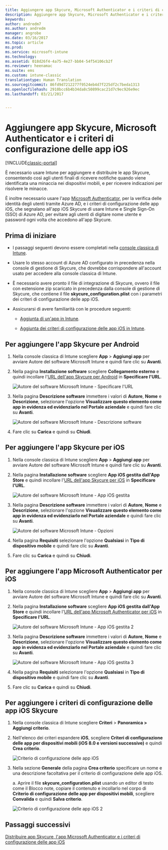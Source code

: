 ```yaml
---
title: Aggiungere app Skycure, Microsoft Authenticator e i criteri di configurazione delle app iOS | Microsoft Docs
description: Aggiungere app Skycure, Microsoft Authenticator e i criteri di configurazione delle app iOS nella console classica di Intune.
keywords: 
author: andredm7
ms.author: andredm
manager: angrobe
ms.date: 03/16/2017
ms.topic: article
ms.prod: 
ms.service: microsoft-intune
ms.technology: 
ms.assetid: 018d26f4-4a75-4e27-bb04-54f54106cb2f
ms.reviewer: heenamac
ms.suite: ems
ms.custom: intune-classic
translationtype: Human Translation
ms.sourcegitcommit: 86fd9d7212277f9524eb4d7f225df2c7beda1313
ms.openlocfilehash: 2910bcc6b4b34da8c50899cac21d7c9ec926e9ec
ms.lasthandoff: 03/21/2017


---
```


# <a name="add-skycure-apps-microsoft-authenticator-app-and-ios-configuration-policy"></a>Aggiungere app Skycure, Microsoft Authenticator e i criteri di configurazione delle app iOS

[!INCLUDE[classic-portal](../includes/classic-portal.md)]

È necessario usare Intune per aggiungere e distribuire le app Skycure, consentendo così agli utenti finali di ricevere notifiche quando viene identificata una minaccia nei dispositivi mobili, e per ricevere indicazioni per risolvere le minacce.

È inoltre necessario usare l'app [Microsoft Authenticator](https://docs.microsoft.com/azure/multi-factor-authentication/end-user/microsoft-authenticator-app-how-to), per la verifica delle identità degli utenti tramite Azure AD, e i criteri di configurazione delle app iOS, che segnalano all'app iOS Skycure di usare Intune e Single Sign-On (SSO) di Azure AD, per evitare agli utenti di digitare nome utente e password ogni volta che accedono all'app Skycure.

## <a name="before-you-begin"></a>Prima di iniziare

-   I passaggi seguenti devono essere completati nella [console classica di Intune](https://manage.microsoft.com/).

-   Usare lo stesso account di Azure AD configurato in precedenza nella console di gestione di Skycure, che dovrebbe corrispondere all'account usato per accedere alla console classica di Intune.

-   È necessario avere pronto il file di integrazione di Skycure, ovvero il file con estensione zip scaricato in precedenza dalla console di gestione di Skycure, che contiene il file **skycure\_configuration.plist** con i parametri dei criteri di configurazione delle app iOS.

-   Assicurarsi di avere familiarità con le procedure seguenti:

    -   [Aggiunta di un'app in Intune](https://docs.microsoft.com/intune/deploy-use/add-apps).

    -   [Aggiunta dei criteri di configurazione delle app iOS in Intune](https://docs.microsoft.com/intune/deploy-use/configure-ios-apps-with-mobile-app-configuration-policies-in-microsoft-intune).

## <a name="to-add-the-skycure-app-for-android"></a>Per aggiungere l'app Skycure per Android

1.  Nella console classica di Intune scegliere **App** &gt; **Aggiungi app** per avviare Autore del software Microsoft Intune e quindi fare clic su **Avanti**.

2.  Nella pagina **Installazione software** scegliere **Collegamento esterno** e quindi incollare l'[URL dell'app Skycure per Android](https://play.google.com/store/apps/details?id=com.skycure.skycure) in **Specificare l'URL**.

    ![Autore del software Microsoft Intune - Specificare l'URL](../media/mtp/skycure-add-apps-1.png)

3.  Nella pagina **Descrizione software** immettere i valori di **Autore**, **Nome** e **Descrizione**, selezionare l'opzione **Visualizzare questo elemento come app in evidenza ed evidenziarlo nel Portale aziendale** e quindi fare clic su **Avanti**.

    ![Autore del software Microsoft Intune - Descrizione software](../media/mtp/skycure-add-apps-2.png)

4.  Fare clic su **Carica** e quindi su **Chiudi**.

## <a name="to-add-the-skycure-app-for-ios"></a>Per aggiungere l'app Skycure per iOS

1.  Nella console classica di Intune scegliere **App** &gt; **Aggiungi app** per avviare Autore del software Microsoft Intune e quindi fare clic su **Avanti**.

2.  Nella pagina **Installazione software** scegliere **App iOS gestita dall'App Store** e quindi incollare l'[URL dell'app Skycure per iOS](https://itunes.apple.com/us/app/skycure/id695620821?mt=8) in **Specificare l'URL**.

    ![Autore del software Microsoft Intune - App iOS gestita](../media/mtp/skycure-add-apps-3.png)

3.  Nella pagina **Descrizione software** immettere i valori di **Autore**, **Nome** e **Descrizione**, selezionare l'opzione **Visualizzare questo elemento come app in evidenza ed evidenziarlo nel Portale aziendale** e quindi fare clic su **Avanti**.

    ![Autore del software Microsoft Intune - Opzioni](../media/mtp/skycure-add-apps-4.png)

4.  Nella pagina **Requisiti** selezionare l'opzione **Qualsiasi** in **Tipo di dispositivo mobile** e quindi fare clic su **Avanti**.

5.  Fare clic su **Carica** e quindi su **Chiudi**.

## <a name="to-add-the-microsoft-authenticator-app-for-ios"></a>Per aggiungere l'app Microsoft Authenticator per iOS

1.  Nella console classica di Intune scegliere **App** &gt; **Aggiungi app** per avviare Autore del software Microsoft Intune e quindi fare clic su **Avanti**.

2.  Nella pagina **Installazione software** scegliere **App iOS gestita dall'App Store** e quindi incollare l'[URL dell'app Microsoft Authenticator per iOS](https://itunes.apple.com/us/app/microsoft-authenticator/id983156458?mt=8) in **Specificare l'URL**.

    ![Autore del software Microsoft Intune - App iOS gestita 2](../media/mtp/skycure-add-apps-5.png)

3.  Nella pagina **Descrizione software** immettere i valori di **Autore**, **Nome** e **Descrizione**, selezionare l'opzione **Visualizzare questo elemento come app in evidenza ed evidenziarlo nel Portale aziendale** e quindi fare clic su **Avanti**.

    ![Autore del software Microsoft Intune - App iOS gestita 3](../media/mtp/skycure-add-apps-6.png)

4.  Nella pagina **Requisiti** selezionare l'opzione **Qualsiasi** in **Tipo di dispositivo mobile** e quindi fare clic su **Avanti**.

5.  Fare clic su **Carica** e quindi su **Chiudi**.

## <a name="to-add-the-skycure-ios-app-configuration-policy"></a>Per aggiungere i criteri di configurazione delle app iOS Skycure

1.  Nella console classica di Intune scegliere **Criteri** &gt; **Panoramica &gt; Aggiungi criterio**.

2.  Nell'elenco dei criteri espandere **iOS**, scegliere **Criteri di configurazione delle app per dispositivi mobili (iOS 8.0 e versioni successive)** e quindi **Crea criterio**.

    ![Criterio di configurazione delle app iOS](../media/mtp/skycure-add-apps-7.png)

3.  Nella sezione **Generale** della pagina **Crea criterio** specificare un nome e una descrizione facoltativa per il criterio di configurazione delle app iOS.

    a.  Aprire il file **skycure\_configuration.plist** usando un editor di testo come il Blocco note, copiare il contenuto e incollarlo nel corpo di **Criterio di configurazione delle app per dispositivi mobili**, scegliere **Convalida** e quindi **Salva criterio**.

       ![Criterio di configurazione delle app iOS 2](../media/mtp/skycure-add-apps-8.png)

## <a name="next-steps"></a>Passaggi successivi

[Distribuire app Skycure, l'app Microsoft Authenticator e i criteri di configurazione delle app iOS](https://docs.microsoft.com/intune/deploy-use/deploy-skycure-apps-microsoft-authenticator-app-and-ios-app-configuration-policy)

